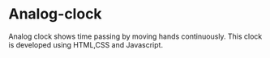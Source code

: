 # Analog-clock

Analog clock shows time passing by moving hands continuously.
This clock is developed using HTML,CSS and Javascript.
